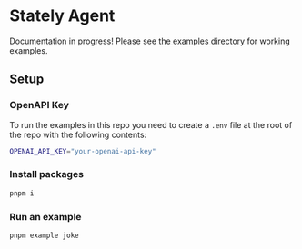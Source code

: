 # Stately Agent

Documentation in progress! Please see [the examples directory](https://github.com/statelyai/agent/tree/main/examples) for working examples.

## Setup

### OpenAPI Key

To run the examples in this repo you need to create a `.env` file at the root of the repo with the following contents:

```bash
OPENAI_API_KEY="your-openai-api-key"
```

### Install packages

```bash
pnpm i
```

### Run an example

```bash
pnpm example joke
```
